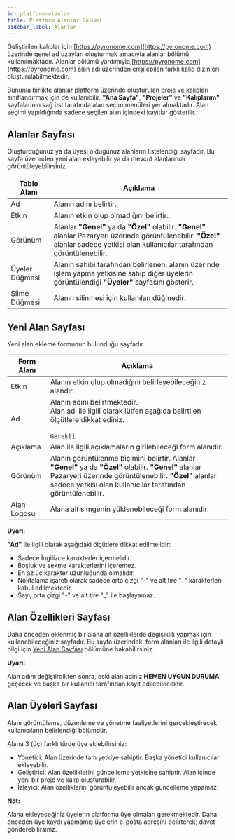 ```yaml
---
id: platform-alanlar
title: Platform Alanlar Bölümü
sidebar_label: Alanlar
---
```


<a id="aHeaderMenuAnchor" data-header-menu="Docs"></a>

Geliştirilen kalıplar için [https://pyronome.com](https://pyronome.com) üzerinde genel ad uzayları oluşturmak amacıyla alanlar bölümü kullanılmaktadır. Alanlar bölümü yardımıyla,[https://pyronome.com](https://pyronome.com) alan adı üzerinden erişilebilen farklı kalıp dizinleri oluşturulabilmektedir.

Bununla birlikte alanlar platform üzerinde oluşturulan proje ve kalıpları sınıflandırmak için de kullanıbilir. **"Ana Sayfa"**, **"Projeler"** ve **"Kalıplarım"** sayfalarının sağ üst tarafında alan seçim menüleri yer almaktadır. Alan seçimi yapıldığında sadece seçilen alan içindeki kayıtlar gösterilir.

## Alanlar Sayfası
Oluşturduğunuz ya da üyesi olduğunuz alanların listelendiği sayfadır. Bu sayfa üzerinden yeni alan ekleyebilir ya da mevcut alanlarınızı görüntüleyebilirsiniz.

| Tablo Alanı | Açıklama |
| ------ | ------ |
| Ad | Alanın adını belirtir. |
| Etkin | Alanın etkin olup olmadığını belirtir. |
| Görünüm | Alanlar **"Genel"** ya da **"Özel"** olabilir. **"Genel"** alanlar Pazaryeri üzerinde görüntülenebilir. **"Özel"** alanlar sadece yetkisi olan kullanıcılar tarafından görüntülenebilir. |
| <i class="fas fa-users"></i> Üyeler Düğmesi | Alanın sahibi tarafından belirlenen, alanın üzerinde işlem yapma yetkisine sahip diğer üyelerin görüntülendiği **"Üyeler"** sayfasını gösterir. |
| <i class="fas fa-trash-alt"></i> Silme Düğmesi | Alanın silinmesi için kullanılan düğmedir. |

## Yeni Alan Sayfası
Yeni alan ekleme formunun bulunduğu sayfadır.

| Form Alanı | Açıklama |
| ------ | ------ |
| Etkin | Alanın etkin olup olmadığını belirleyebileceğiniz alandır. |
| Ad | Alanın adını belirtmektedir.<br><i class="fas fa-exclamation-triangle"></i> Alan adı ile ilgili olarak lütfen aşağıda belirtilen ölçütlere dikkat ediniz.<br><br>`Gerekli` |
| Açıklama | Alan ile ilgili açıklamaların girilebileceği form alanıdır. |
| Görünüm | Alanın görüntülenme biçimini belirtir. Alanlar **"Genel"** ya da **"Özel"** olabilir. **"Genel"** alanlar Pazaryeri üzerinde görüntülenebilir. **"Özel"** alanlar sadece yetkisi olan kullanıcılar tarafından görüntülenebilir. |
| Alan Logosu | Alana ait simgenin yüklenebileceği form alanıdır. |

<div class="panelize-infobox infobox-warning">
    <p>
        <strong><i class="fas fa-exclamation-triangle"></i> Uyarı:</strong>
    </p>
    <p><strong>"Ad"</strong> ile ilgili olarak aşağıdaki ölçütlere dikkat edilmelidir:
    <ul>
        <li>Sadece İngilizce karakterler içermelidir.</li>
        <li>Boşluk ve sekme karakterlerini içeremez.</li>
        <li>En az üç karakter uzunluğunda olmalıdır.</li>
        <li>Noktalama işareti olarak sadece orta çizgi "-" ve alt tire "_" karakterleri kabul edilmektedir.</li>
        <li>Sayı, orta çizgi "-" ve alt tire "_" ile başlayamaz.</li>
    </ul></p>
</div>

## Alan Özellikleri Sayfası
Daha önceden eklenmiş bir alana ait özelliklerde değişiklik yapmak için kullanabileceğiniz sayfadır. Bu sayfa üzerindeki form alanları ile ilgili detaylı bilgi için [Yeni Alan Sayfası](#yeni-alan-sayfası) bölümüne bakabilirsiniz.

<div class="panelize-infobox infobox-warning">
    <p>
        <strong><i class="fas fa-exclamation-triangle"></i> Uyarı:</strong>
    </p>
    <p>
        Alan adını değiştirdikten sonra, eski alan adınız <strong>HEMEN UYGUN DURUMA</strong> geçecek ve başka bir kullanıcı tarafından kayıt edilebilecektir.
    </p>
</div>

## Alan Üyeleri Sayfası
Alanı görüntüleme, düzenleme ve yönetme faaliyetlerini gerçekleştirecek kullanıcıların belirlendiği bölümdür.

Alana 3 (üç) farklı türde üye eklebilirsiniz:
- Yönetici: Alan üzerinde tam yetkiye sahiptir. Başka yönetici kullanıcılar ekleyebilir.
- Geliştirici: Alan özelliklerini güncelleme yetkisine sahiptir. Alan içinde yeni bir proje ve kalıp oluşturabilir.
- İzleyici: Alan özelliklerini görüntüleyebilir ancak güncelleme yapamaz.

<div class="panelize-infobox infobox-info">
    <p>
        <strong><i class="fas fa-info-circle"></i> Not:</strong>
    </p>
    <p>Alana ekleyeceğiniz üyelerin platforma üye olmaları gerekmektedir. Daha önceden üye kaydı yapmamış üyelerin e-posta adresini belirterek; davet gönderebilirsiniz.</p>
</div>